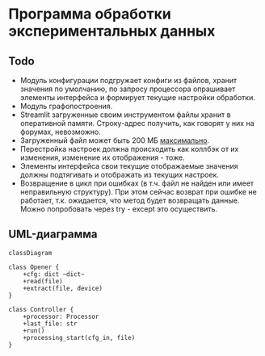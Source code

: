 # Программа обработки экспериментальных данных

## Todo

- Модуль конфигурации подгружает конфиги из файлов, хранит значения по умолчанию, по запросу процессора опрашивает элементы интерфейса и формирует текущие настройки обработки.
- Модуль графопостроения.
- Streamlit загруженные своим инструментом файлы хранит в оперативной памяти. Строку-адрес получить, как говорят у них на форумах, невозможно.
- Загруженный файл может быть 200 МБ [максимально](https://docs.streamlit.io/library/api-reference/widgets/st.file_uploader).
- Перестройка настроек должна происходить как коллбэк от их изменения, изменение их отображения - тоже.
- Элементы интерфейса свои текущие отображаемые значения должны подтягивать и отображать из текущих настроек.
- Возвращение в цикл при ошибках (в т.ч. файл не найден или имеет неправильную структуру). При этом сейчас возврат при ошибке не работает, т.к. ожидается, что метод будет возвращать данные. Можно попробовать через try - except это осуществить.

## UML-диаграмма

```mermaid
classDiagram

class Opener {
	+cfg: dict ~dict~
	+read(file)
	+extract(file, device)
}

class Controller {
	+processor: Processor
	+last_file: str
	+run()
	+processing_start(cfg_in, file)
}


```
